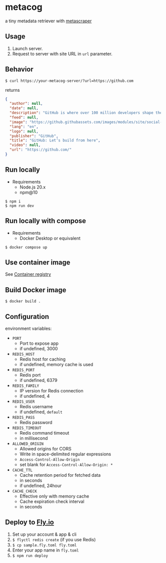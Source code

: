 # metacog

a tiny metadata retriever with [metascraper](https://metascraper.js.org/)


## Usage

1. Launch server.
2. Request to server with site URL in `url` parameter.

## Behavior

`$ curl https://your-metacog-server/?url=https://github.com`

returns

```json
{
  "author": null,
  "date": null,
  "description": "GitHub is where over 100 million developers shape the future of software, together. Contribute to the open source community, manage your Git repositories, review code like a pro, track bugs and fea…",
  "feed": null,
  "image": "https://github.githubassets.com/images/modules/site/social-cards/campaign-social.png",
  "lang": "en",
  "logo": null,
  "publisher": "GitHub",
  "title": "GitHub: Let’s build from here",
  "video": null,
  "url": "https://github.com/"
}
```

## Run locally

- Requirements
  - Node.js 20.x
  - npm@10

```shell
$ npm i
$ npm run dev
```

## Run locally with compose

- Requirements
  - Docker Desktop or equivalent

```shell
$ docker compose up
```

## Use container image

See [Container registry](https://github.com/asny23/metacog/pkgs/container/metacog)

## Build Docker image

```shell
$ docker build .
```

## Configuration
environment variables:
- `PORT`
  - Port to expose app
  - if undefined, 3000
- `REDIS_HOST`
  - Redis host for caching
  - if undefined, memory cache is used
- `REDIS_PORT`
  - Redis port
  - if undefined, 6379
- `REDIS_FAMILY`
  - IP version for Redis connection
  - if undefined, 4
- `REDIS_USER`
  - Redis username
  - if undefined, `default`
- `REDIS_PASS`
  - Redis password
- `REDIS_TIMEOUT`
  - Redis command timeout
  - in millisecond
- `ALLOWED_ORIGIN`
  - Allowed origins for CORS
  - Write in space-delimited regular expressions
  - `Access-Control-Allow-Origin`
  - set blank for `Access-Control-Allow-Origin: *`
- `CACHE_TTL`
  - Cache retention period for fetched data
  - in seconds
  - if undefined, 24hour
- `CACHE_CHECK`
  - Effective only with memory cache
  - Cache expiration check interval
  - in seconds

## Deploy to [Fly.io](https://fly.io)

1. Set up your account & app & cli
1. `$ flyctl redis create` (if you use Redis)
1. `$ cp sample.fly.toml fly.toml`
1. Enter your app name in `fly.toml`
1. `$ npm run deploy`

